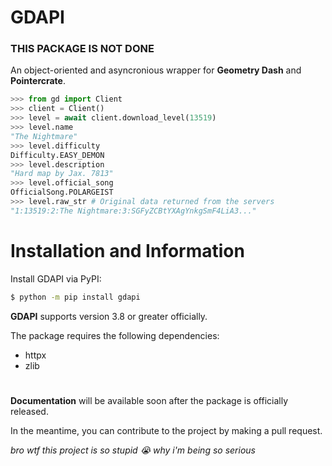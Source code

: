 # GDAPI
### **THIS PACKAGE IS NOT DONE**

An object-oriented and asyncronious wrapper for **Geometry Dash** and **Pointercrate**.

```py
>>> from gd import Client
>>> client = Client()
>>> level = await client.download_level(13519)
>>> level.name
"The Nightmare"
>>> level.difficulty
Difficulty.EASY_DEMON
>>> level.description
"Hard map by Jax. 7813"
>>> level.official_song
OfficialSong.POLARGEIST
>>> level.raw_str # Original data returned from the servers
"1:13519:2:The Nightmare:3:SGFyZCBtYXAgYnkgSmF4LiA3..."
```

# Installation and Information
Install GDAPI via PyPI:

```bash
$ python -m pip install gdapi
```
**GDAPI** supports version 3.8 or greater officially.

The package requires the following dependencies:
- httpx
- zlib

#
**Documentation** will be available soon after the package is officially released.

In the meantime, you can contribute to the project by making a pull request.

*bro wtf this project is so stupid :sob: why i'm being so serious*



